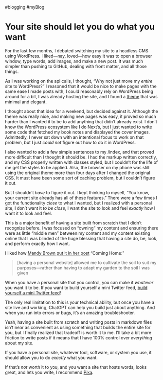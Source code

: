 #blogging #myBlog

# Your site should let you do what you want
For the last few months, I debated switching my site to a headless CMS using WordPress. I liked—nay, loved—how easy it was to open a browser window, type words, add images, and make a new post. It was much simpler than pushing to GitHub, dealing with front matter, and all those things.

As I was working on the api calls, I thought, “Why not just move my *entire* site to WordPress?” I reasoned that it would be nice to make pages with the same ease I made posts with, I could reasonably rely on WordPress being around for a bit, I was already hosting the site, and I found a [theme](https://andersnoren.se/teman/mcluhan-wordpress-theme/) that was minimal and elegant.

I thought about that idea for a weekend, but decided against it. Although the theme was really nice, and making new pages was easy, it proved so much harder than I wanted it to be to add anything that didn’t already exist. I don’t know the WordPress ecosystem like I do Next’s, but I just wanted to write some code that fetched my book notes and displayed the cover images. Admittedly, I never sat down with an intentional focus to work on that problem, but I just *could not* figure out how to do it in WordPress.

I also wanted to add a few simple sentences to my /index, and that proved more difficult than I thought it should be. I had the markup written correctly, and my CSS properly written with classes styled, but I couldn’t for the life of me get the styles to be applied. Also, the browser on my phone was still using the original theme more than four days after I changed the original CSS. It must have been some sort of caching problem, but I couldn’t figure it out.

But I shouldn’t *have* to figure it out. I kept thinking to myself, “You know, your current site already has all of these features.” There were a few times I got the functionality *close* to what I wanted, but I realized with a personal site, I don’t want it *to be close*, I want the site to look and feel *exactly* how I want it to look and feel.

This is a major benefit of having a site built from scratch that I didn’t recognize before. I was focused on “owning” my content and ensuring there were as little “middle men” between my content and my content existing online that I was blinded of the huge blessing that having a site do, be, look, and perform exactly how I want.

I liked how [Mandy Brown put it in her post](https://aworkinglibrary.com/writing/coming-home) “Coming Home:”

> [having a personal website] allowed me to cultivate the soil to suit my purposes—rather than having to adapt my garden to the soil I was given

When you have a personal site that you control, you can make it *whatever* you want it to be. If you want to build yourself a mini Twitter feed, [build yourself a mini Twitter feed](https://stream.thesephist.com/)!

The only real limitation to this is your technical ability, but once you have a site live and working, ChatGPT can help you build just about anything. And when you run into errors or bugs, it’s an amazing troubleshooter.

Yeah, having a site built from scratch and writing posts in markdown files isn’t near as convenient as using something that builds the entire site for you, but I finally realized that tradeoff is worth it to me. I’ll take a bit more friction to write posts if it means that I have 100% control over *everything* about my site.

If you have a personal site, whatever tool, software, or system you use, it should allow you to do *exactly* what you want.

If that’s *not* worth it to you, and you want a site that hosts words, looks great, and lets you write, I recommend [Pika](https://pika.page/).



